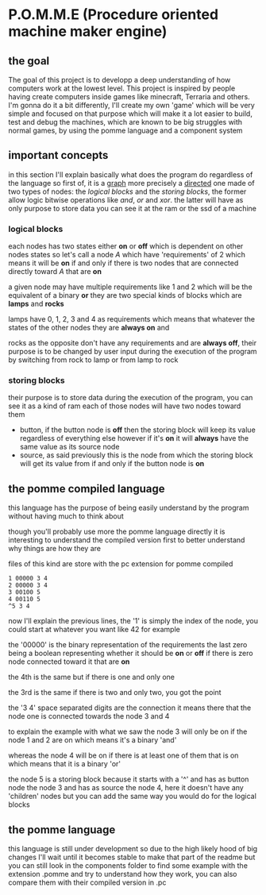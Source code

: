 # P.O.M.M.E (Procedure oriented machine maker engine)

## the goal

The goal of this project is to developp a deep understanding of how computers work at the lowest level.
This project is inspired by people having create computers inside games like minecraft, Terraria and others.
I'm gonna do it a bit differently, I'll create my own 'game' which will be very simple and focused on that purpose which will make it a lot easier to build, test and debug the machines, which are known to be big struggles with normal games, by using the pomme language and a component system

## important concepts
in this section I'll explain basically what does the program do regardless of the language
so first of, it is a [graph](https://en.wikipedia.org/wiki/Graph_(discrete_mathematics)) more precisely a [directed](https://en.wikipedia.org/wiki/Graph_(discrete_mathematics)#Directed_graph) one made of two types of nodes: the *logical blocks* and the *storing blocks*, the former allow logic bitwise operations like *and*, *or* and *xor*. the latter will have as only purpose to store data you can see it at the ram or the ssd of a machine

### logical blocks

each nodes has two states either **on** or **off** which is dependent on other nodes states
so let's call a node *A* which have 'requirements' of 2 which means it will be **on** if and only if there is two nodes that are connected directly toward *A* that are **on**

a given node may have multiple requirements like 1 and 2 which will be the equivalent of a binary **or**
they are two special kinds of blocks which are **lamps** and **rocks**

lamps have 0, 1, 2, 3 and 4 as requirements which means that whatever the states of the other nodes they are **always on** and

rocks as the opposite don't have any requirements and are **always off**, their purpose is to be changed by user input during the execution of the program by switching from rock to lamp or from lamp to rock

### storing blocks

their purpose is to store data during the execution of the program, you can see it as a kind of ram
each of those nodes will have two nodes toward them
- button, if the button node is **off** then the storing block will keep its value regardless of everything else however if it's **on** it will **always** have the same value as its source node
- source, as said previously this is the node from which the storing block will get its value from if and only if the button node is **on**

## the pomme compiled language

this language has the purpose of being easily understand by the program without having much to think about

though you'll probably use more the pomme language directly it is interesting to understand the compiled version first to better understand why things are how they are

files of this kind are store with the pc extension for pomme compiled
```pc
1 00000 3 4
2 00000 3 4
3 00100 5
4 00110 5
^5 3 4
```
now I'll explain the previous lines, the '1' is simply the index of the node, you could start at whatever you want like 42 for example

the '00000' is the binary representation of the requirements the last zero being a boolean representing whether it should be **on** or **off** if there is zero node connected toward it that are **on**  

the 4th is the same but if there is one and only one 

the 3rd is the same if there is two and only two, you got the point

the '3 4' space separated digits are the connection it means there that the node one is connected towards the node 3 and 4

to explain the example with what we saw the node 3 will only be on if the node 1 and 2 are on which means it's a binary 'and'

whereas the node 4 will be on if there is at least one of them that is on which means that it is a binary 'or'

the node 5 is a storing block because it starts with a '^' and has as button node the node 3 and has as source the node 4, here it doesn't have any 'children' nodes but you can add the same way you would do for the logical blocks

## the pomme language
this language is still under development so due to the high likely hood of big changes I'll wait until it becomes stable to make that part of the readme but you can still look in the components folder to find some example with the extension .pomme and try to understand how they work, you can also compare them with their compiled version in .pc
